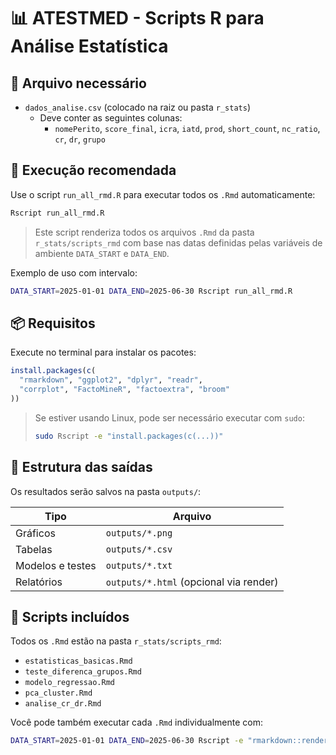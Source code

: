 # 📊 ATESTMED - Scripts R para Análise Estatística

## 📁 Arquivo necessário

- `dados_analise.csv` (colocado na raiz ou pasta `r_stats`)
  - Deve conter as seguintes colunas:
    - `nomePerito`, `score_final`, `icra`, `iatd`, `prod`, `short_count`, `nc_ratio`, `cr`, `dr`, `grupo`

## 🚀 Execução recomendada

Use o script `run_all_rmd.R` para executar todos os `.Rmd` automaticamente:

```bash
Rscript run_all_rmd.R
```

> Este script renderiza todos os arquivos `.Rmd` da pasta `r_stats/scripts_rmd` com base nas datas definidas pelas variáveis de ambiente `DATA_START` e `DATA_END`.

Exemplo de uso com intervalo:

```bash
DATA_START=2025-01-01 DATA_END=2025-06-30 Rscript run_all_rmd.R
```

## 📦 Requisitos

Execute no terminal para instalar os pacotes:

```r
install.packages(c(
  "rmarkdown", "ggplot2", "dplyr", "readr", 
  "corrplot", "FactoMineR", "factoextra", "broom"
))
```

> Se estiver usando Linux, pode ser necessário executar com `sudo`:
> 
> ```bash
> sudo Rscript -e "install.packages(c(...))"
> ```

## 📂 Estrutura das saídas

Os resultados serão salvos na pasta `outputs/`:

| Tipo        | Arquivo                                 |
|-------------|------------------------------------------|
| Gráficos    | `outputs/*.png`                          |
| Tabelas     | `outputs/*.csv`                          |
| Modelos e testes | `outputs/*.txt`                    |
| Relatórios  | `outputs/*.html` (opcional via render)   |

## 🧪 Scripts incluídos

Todos os `.Rmd` estão na pasta `r_stats/scripts_rmd`:

- `estatisticas_basicas.Rmd`
- `teste_diferenca_grupos.Rmd`
- `modelo_regressao.Rmd`
- `pca_cluster.Rmd`
- `analise_cr_dr.Rmd`

Você pode também executar cada `.Rmd` individualmente com:

```bash
DATA_START=2025-01-01 DATA_END=2025-06-30 Rscript -e "rmarkdown::render('r_stats/scripts_rmd/estatisticas_basicas.Rmd', output_dir='outputs')"
```
